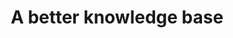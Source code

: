---
title: 'A better knowledge base'
# title: |
#   hello
#   there
description: 'We provides the means for the collection, organization and computerized retrieval of knowledge'
url: 'documentation'
heroBg: "/images/hero.jpg"
latestVer:
  heading: "Fluent Bit v1.8.8 is out!"
  subHeading: "New release on Oct 10, 2021,"
  text: "Check out the Release Notes, read the Updated Documentation or jump directly to the Downloads Section."
  smallText: "We are part of a wide community, <strong>no vendor lock-in.</strong>"
  btnText: "Download Now"
  btnUrl: "https://docs.fluentbit.io/manual/installation/getting-started-with-fluent-bit"
  bottomText: ":: Read Documentation"
  bottomUrl: "#"
releaseNotes:
  heading: "Release Notes v1.8.3"
  version: "v1.8.3"
  text: "Fluent Bit is a Fast and Lightweight Data Processor and Forwarder for Linux, BSD and OSX. We are proud to announce the availability of Fluent Bit v1.8.3. <br>
  For people upgrading from previous versions you must read the Upgrading Notes section of our documentation:
  https://docs.fluentbit.io/manual/installation/upgrade_notes"
newChnagesColLeft:
  - heading: core
    lists:
    - "multiline: always validate stream_id with lru_parser"  
    - "multiline: fix states rules handling"
    - "output_thread: fixed multiple initialization of local_thread_instance in emulated TLS"
    - "http_client: log allocation failures for request headers" 
    - "http_client: warn when flb_http_do() fails due to malformed data"
    - "aws_util: added index recognition for flb_get_s3_key" 
    - "lib: fix race between flb_start and flb_destroy"
  - heading: Libraries
    lists:
    - "cmetrics: upgrade to v0.1.6"
newChnagesColRight:
  - heading: Plugins
    lists:
    - "Tail (Input) <i> Add custom keys to multiline payload</i>"
    - "Multiline (Filter) <i> Flush before return and added new option ‘debug_flush’</i>"
    - "S3 (Output) <i> Flush before return and added new option ‘debug_flush’ <br> Re-added static file path configuration option<br>Added file permission fix and flb_errno to read / write file<br>Fixed potential segfault on file discard<br>Added data ordering preservation feature<br>Added sequential index feature<br>Log_key configuration option implemented<br>Added static file path configuration option
    - </i>"
  - heading: "Loki (Output)"
    lists:
    - Delay mp_sbuf->data derefence (#3796)
  - heading: "Prometheus_Remote_Write (Output)"
    lists:
    - Concatenate cmetrics buffers
contributor: 
  heading: "Contributors"
  text: "On every release, there are many people involved doing contributions on different areas like bug reporting, troubleshooting, documentation and coding, without these contributions from the community, the project won’t be the same and won’t be in the good shape that it is now. <br> So THANK YOU! to everyone who takes part of this journey!"
  name:
  - Stephen Lee
  - Eduardo Silva
  - Leonardo Alminana
  - Jesse Rittner
  - Aaron Jacobs
  - Richard Burakowski
---